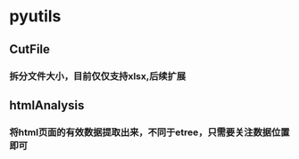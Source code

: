 # pyutils


## CutFile

### 拆分文件大小，目前仅仅支持xlsx,后续扩展


## htmlAnalysis

### 将html页面的有效数据提取出来，不同于etree，只需要关注数据位置即可
